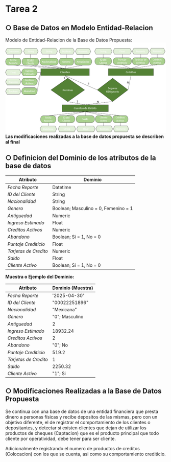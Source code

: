 # Tarea 2
## ○ Base de Datos en Modelo Entidad-Relacion

Modelo de Entidad-Relacion de la Base de Datos Propuesta:
![Diagrama Entidad-Relacion](https://github.com/Leonardogamu/mcd---BDR2025/blob/main/Imagenes/DIAGRAMA%20Entidad-Relacion%20TAREA%202.PNG?raw=true)
**Las modificaciones realizadas a la base de datos propuesta se describen al final**

## ○ Definicion del Dominio de los atributos de la base de datos

| **Atributo**     | **Dominio**                           |
|--------------|---------------------------------------|
|*Fecha Reporte*   | Datetime     |
|*ID del Cliente*     | String         |
|*Nacionalidad*    | String                        |
|*Genero*        | Boolean; Masculino = 0, Femenino = 1           |
|*Antiguedad*         | Numeric          |
|*Ingreso Estimado*        | Float       |
|*Creditos Activos*      | Numeric                   |
|*Abandono*      | Boolean; Si = 1, No = 0                |
|*Puntaje Crediticio*      | Float                   |
|*Tarjetas de Credito*      | Numeric                   |
|*Saldo*      | Float                |
|*Cliente Activo*      | Boolean; Si = 1, No = 0                  |

**Muestra o Ejemplo del Dominio:**

| **Atributo**     | **Dominio (Muestra)**                           |
|--------------|---------------------------------------|
|*Fecha Reporte*   | '2025-04-30'     |
|*ID del Cliente*     | "00022251896"         |
|*Nacionalidad*    | "Mexicana"                        |
|*Genero*        | "0"; Masculino           |
|*Antiguedad*         | 2          |
|*Ingreso Estimado*        | 18932.24       |
|*Creditos Activos*      | 2                   |
|*Abandono*      | "0"; No               |
|*Puntaje Crediticio*      | 519.2                   |
|*Tarjetas de Credito*      | 1                   |
|*Saldo*      | 2250.32                |
|*Cliente Activo*      | "1"; Si                |


## ○ Modificaciones Realizadas a la Base de Datos Propuesta

Se continua con una base de datos de una entidad financiera
que presta dinero a personas físicas y recibe depositos de las mismas, pero con un objetivo diferente, el de registrar el comportamiento de los clientes o depositantes, y detectar si existen clientes que dejan de utilizar los productos de cheques (Captacion) que es el producto principal que todo cliente por operatividad, debe tener para ser cliente.

Adicionalmente registrando el numero de productos de creditos (Colocacion) con los que se cuenta, asi como su comportamiento crediticio.
